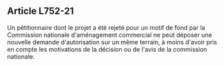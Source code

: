 Article L752-21
----
Un pétitionnaire dont le projet a été rejeté pour un motif de fond par la
Commission nationale d'aménagement commercial ne peut déposer une nouvelle
demande d'autorisation sur un même terrain, à moins d'avoir pris en compte les
motivations de la décision ou de l'avis de la commission nationale.
